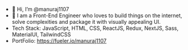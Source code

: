 - 👋 Hi, I’m @manuraj1107
- 👀 I am a Front-End Engineer who loves to build things on the internet, solve complexities and package it with visually appealing UI.
- Tech Stack: JavaScript, HTML, CSS, ReactJS, Redux, NextJS, Sass, MaterialUI, TailwindCSS
- PortFolio: https://fueler.io/manuraj1107 

<!---
manuraj1107/manuraj1107 is a ✨ special ✨ repository because its `README.md` (this file) appears on your GitHub profile.
You can click the Preview link to take a look at your changes.
--->

